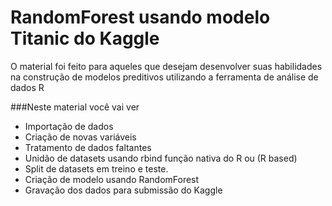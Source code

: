 # RandomForest usando modelo Titanic do Kaggle 
O material foi feito para aqueles que desejam desenvolver suas habilidades na construção de modelos preditivos utilizando a ferramenta de análise de dados R

###Neste material você vai ver
- Importação de dados
- Criação de novas variáveis
- Tratamento de dados faltantes
- Unidão de datasets usando rbind função nativa do R ou (R based)
- Split de datasets em treino e teste.
- Criação de modelo usando RandomForest
- Gravação dos dados para submissão do Kaggle
